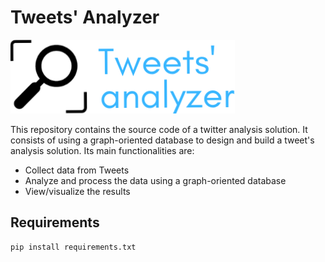 # Tweets' Analyzer
![Image](https://github.com/saadchoukry/Tweet-s-Analyzer/blob/master/static/images/Tweets_analyzer.png?raw=true)


This repository contains the source code of a twitter analysis solution. It consists of using a graph-oriented database to design and build a tweet's analysis solution. Its main functionalities are:
  - Collect data from Tweets 
  - Analyze and process the data using a graph-oriented database
  - View/visualize the results
  

## Requirements
```
pip install requirements.txt
```

